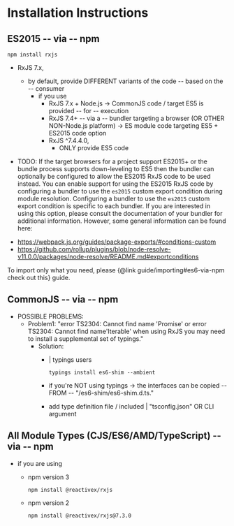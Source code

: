 # Installation Instructions

## ES2015 -- via -- npm

```shell
npm install rxjs
```

* RxJS 7.x,
  * by default, provide DIFFERENT variants of the code -- based on the -- consumer
    * if you use
      * RxJS 7.x + Node.js -> CommonJS code / target ES5 is provided -- for -- execution
      * RxJS 7.4+ -- via a -- bundler targeting a browser (OR OTHER NON-Node.js platform) -> ES module code targeting ES5 + ES2015 code option
      * RxJS ^7.4.4.0,
        * ONLY provide ES5 code

* TODO: If the target browsers for a project support ES2015+ or the bundle process supports down-leveling to ES5 then the bundler can optionally be configured to allow the ES2015 RxJS code to be used instead.
You can enable support for using the ES2015 RxJS code by configuring a bundler to use the `es2015` custom export condition during module resolution.
Configuring a bundler to use the `es2015` custom export condition is specific to each bundler.
If you are interested in using this option, please consult the documentation of your bundler for additional information.
However, some general information can be found here:

- https://webpack.js.org/guides/package-exports/#conditions-custom
- https://github.com/rollup/plugins/blob/node-resolve-v11.0.0/packages/node-resolve/README.md#exportconditions

To import only what you need, please {@link guide/importing#es6-via-npm check out this} guide.

## CommonJS -- via -- npm

* POSSIBLE PROBLEMS:
  * Problem1: "error TS2304: Cannot find name 'Promise' or error TS2304: Cannot find name'Iterable' when using RxJS you may need to install a supplemental set of typings."
    * Solution:
      * | typings users

        ```shell
        typings install es6-shim --ambient
        ```

      * if you're NOT using typings -> the interfaces can be copied -- FROM -- "/es6-shim/es6-shim.d.ts."
      * add type definition file / included | "tsconfig.json" OR CLI argument

## All Module Types (CJS/ES6/AMD/TypeScript) -- via -- npm

* if you are using
  * npm version 3
    ```shell
    npm install @reactivex/rxjs
    ```
  * npm version 2

    ```shell
    npm install @reactivex/rxjs@7.3.0
    ```

